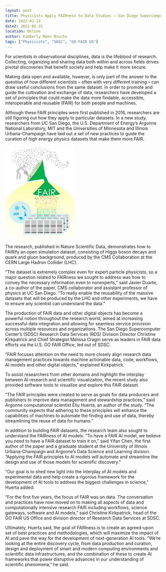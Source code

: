 ```yaml
---
layout: post
title: Physicists Apply FAIRness to Data Studies — San Diego Supercomputer Center Leads National Efforts to Align Principles with Practice
date: 2022-01-22
date2: 2022-02-22
location: Online
author: Kimberly Mann Bruchu
tags: ["Physicists", "SDSC", "GO FAIR US"]
---
```


For scientists in observational disciplines, data is the lifeblood of research. Collecting, organizing and sharing data both within and across fields drives pivotal discoveries that benefit society and help make it more secure. 

Making data open and available, however, is only part of the answer to the question of how different scientists – often with very different training – can draw useful conclusions from the same dataset. In order to promote and guide the cultivation and exchange of data, researchers have developed a set of principles that could make the data more findable, accessible, interoperable and reusable (FAIR) for both people and machines.

Although these FAIR principles were first published in 2016, researchers are still figuring out how they apply to particular datasets. In a new study, researchers from UC San Diego, the U.S. Department of Energy’s Argonne National Laboratory, MIT and the Universities of Minnesota and Illinois Urbana-Champaign have laid out a set of new practices to guide the curation of high energy physics datasets that make them more FAIR.

<img src="/assets/img/PR20220214_FAIR_physics.jpeg" height = "300"><br>

The research, published in Nature Scientific Data, demonstrates how to FAIRify an open simulation dataset, consisting of Higgs boson decays and quark and gluon background, produced by the CMS Collaboration at the CERN Large Hadron Collider (LHC).

“The dataset is extremely complex even for expert particle physicists, so a major question related to FAIRness we sought to address was how to convey the necessary information even to nonexperts,” said Javier Duarte, a co-author of the paper, CMS collaborator and assistant professor of physics at UC San Diego. “To really enable the reusability of the massive datasets that will be produced by the LHC and other experiments, we have to ensure any scientist can understand the data.”

The production of FAIR data and other digital objects has become a powerful notion throughout the research world, aimed at increasing successful data integration and allowing for seamless service provision across multiple resources and organizations. The San Diego Supercomputer Center’s (SDSC) Research Data Services (RDS) Division Director Christine Kirkpatrick and Chief Strategist Melissa Cragin serve as leaders in FAIR data efforts via the U.S. GO FAIR Office, led out of SDSC.

"FAIR focuses attention on the need to more closely align research data management practices towards machine actionable data, code, workflows, AI models and other digital objects,” explained Kirkpatrick.

To assist researchers from other domains and highlight the interplay between AI research and scientific visualization, the recent study also provided software tools to visualize and explore this FAIR dataset.

“The FAIR principles were created to serve as goals for data producers and publishers to improve data management and stewardship practices,” said Argonne computational scientist Eliu Huerta, an author of the study. “The community expects that adhering to these principles will enhance the capabilities of machines to automate the finding and use of data, thereby streamlining the reuse of data for humans.”  

In addition to building FAIR datasets, the research team also sought to understand the FAIRness of AI models. “To have a FAIR AI model, we believe you need to have a FAIR dataset to train it on,” said Yifan Chen, the first author of the paper and a graduate student at the University of Illinois Urbana-Champaign and Argonne’s Data Science and Learning division. “Applying the FAIR principles to AI models will automate and streamline the design and use of those models for scientific discovery.”

“Our goal is to shed new light into the interplay of AI models and experimental data and help create a rigorous framework for the development of AI tools to address the biggest challenges in science,” Huerta added.

“For the first five years, the focus of FAIR was on data. The conversation and practices have now moved on to making all aspects of data and computationally intensive research FAIR including workflows, science gateways, software and AI models,” said Christine Kirkpatrick, head of the GO FAIR US Office and division director of Research Data Services at SDSC.

Ultimately, Huerta said, the goal of FAIRness is to create an agreed-upon set of best practices and methodologies, which will maximize the impact of AI and pave the way for the development of next-generation AI tools. “We’re looking at the entire discovery cycle, from data production and curation, design and deployment of smart and modern computing environments and scientific data infrastructures, and the combination of these to create AI frameworks that power disruptive advances in our understanding of scientific phenomena,” he said.
